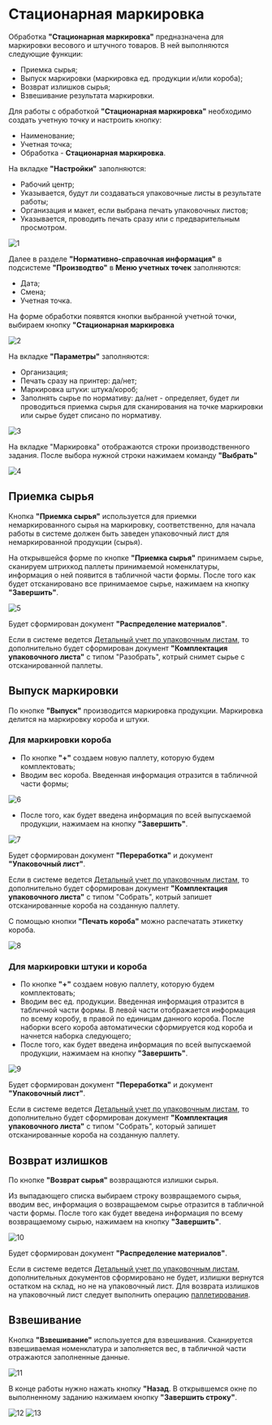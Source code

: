 # Стационарная маркировка

Обработка **"Стационарная маркировка"** предназначена для маркировки весового и штучного товаров. В ней выполняются следующие функции:

- Приемка сырья;
- Выпуск маркировки (маркировка ед. продукции и/или короба);
- Возврат излишков сырья;
- Взвешивание результата маркировки.

Для работы с обработкой **"Стационарная маркировка"** необходимо создать учетную точку и настроить кнопку:

- Наименование;
- Учетная точка;
- Обработка - **Стационарная маркировка**.

На вкладке **"Настройки"** заполняются:

- Рабочий центр;
- Указывается, будут ли создаваться упаковочные листы в результате работы; 
- Организация и макет, если выбрана печать упаковочных листов;
- Указывается, проводить печать сразу или с предварительным просмотром.

![1](StacMark.assets/1.png)

Далее в разделе **"Нормативно-справочная информация"** в подсистеме **"Производтво"** в **Меню учетных точек** заполняются:

- Дата;
- Смена;
- Учетная точка.

На форме обработки появятся кнопки выбранной учетной точки, выбираем кнопку **"Стационарная маркировка**

![2](StacMark.assets/2.png)

На вкладке **"Параметры"** заполняются:

- Организация;
- Печать сразу на принтер: да/нет;
- Маркировка штуки: штука/короб;
- Заполнять сырье по нормативу: да/нет - определяет, будет ли проводиться приемка сырья для сканирования на точке маркировки или сырье будет списано по нормативу.

![3](StacMark.assets/3.png)

На вкладке "Маркировка" отображаются строки производственного задания. После выбора нужной строки нажимаем команду **"Выбрать"**

![4](StacMark.assets/4.png)

## Приемка сырья

Кнопка **"Приемка сырья"** используется для приемки немаркированного сырья на маркировку, соответственно, для начала работы в системе должен быть заведен упаковочный лист для немаркированной продукции (сырья). 

На открывшейся форме по кнопке **"Приемка сырья"** принимаем сырье, сканируем штрихкод паллеты принимаемой номенклатуры, информация о ней появится в табличной части формы. После того как будет отсканировано все принимаемое сырье, нажимаем на кнопку **"Завершить"**. 

![5](StacMark.assets/5.png)

Будет сформирован документ **"Распределение материалов"**.

Если в системе ведется [Детальный учет по упаковочным листам](../../Warehouse/LocationOfContainers/LocationPackageLists.md), то дополнительно будет сформирован документ **"Комплектация упаковочного листа"** с типом "Разобрать", котрый снимет сырье с отсканированной паллеты.

## Выпуск маркировки

По кнопке **"Выпуск"** производится маркировка продукции. Маркировка делится на маркировку короба и штуки.

### Для маркировки короба

- По кнопке **"+"** создаем новую паллету, которую будем комплектовать;
- Вводим вес короба. Введенная информация отразится в табличной части формы;

![6](StacMark.assets/6.png)

- После того, как будет введена информация по всей выпускаемой продукции, нажимаем на кнопку **"Завершить"**.

![7](StacMark.assets/7.png)

Будет сформирован документ **"Переработка"** и документ **"Упаковочный лист"**. 

Если в системе ведется [Детальный учет по упаковочным листам](../../Warehouse/LocationOfContainers/LocationPackageLists.md), то дополнительно будет сформирован документ **"Комплектация упаковочного листа"** с типом "Собрать", котрый запишет отсканированные короба на созданную паллету.

С помощью кнопки **"Печать короба"** можно распечатать этикетку короба.

![8](StacMark.assets/8.png)

### Для маркировки штуки и короба

- По кнопке **"+"** создаем новую паллету, которую будем комплектовать;
- Вводим вес ед. продукции. Введенная информация отразится в табличной части формы. В левой части отображается информация по всему коробу, в правой по единицам данного короба. После наборки всего короба автоматически сформируется код короба и начнется наборка следующего;
- После того, как будет введена информация по всей выпускаемой продукции, нажимаем на кнопку **"Завершить"**. 

![9](StacMark.assets/9.png)

Будет сформирован документ **"Переработка"** и документ **"Упаковочный лист"**. 

Если в системе ведется [Детальный учет по упаковочным листам](../../Warehouse/LocationOfContainers/LocationPackageLists.md), то дополнительно будет сформирован документ **"Комплектация упаковочного листа"** с типом "Собрать", который запишет отсканированные короба на созданную паллету.

## Возврат излишков

По кнопке **"Возврат сырья"** возвращаются излишки сырья.

Из выпадающего списка выбираем строку возвращаемого сырья, вводим вес, информация о возвращаемом сырье отразится в табличной части формы. После того как будет введена информация по всему возвращаемому сырью, нажимаем на кнопку **"Завершить"**. 

![10](StacMark.assets/10.png)

Будет сформирован документ **"Распределение материалов"**. 

Если в системе ведется [Детальный учет по упаковочным листам](../../Warehouse/LocationOfContainers/LocationPackageLists.md), дополнительных документов сформировано не будет, излишки вернутся остатком на склад, но не на упаковочный лист. Для возврата излишков на упаковочный лист следует выполнить операцию [паллетирования](../../Warehouse/LocationOfContainers/NewPalletMaking.md).

## Взвешивание

Кнопка **"Взвешивание"** используется для взвешивания. Сканируется взвешиваемая номенклатура и заполняется вес, в табличной части отражаются заполненные данные.

![11](StacMark.assets/11.png)

В конце работы нужно нажать кнопку **"Назад**. В открывшемся окне по выполненному заданию нажимаем кнопку **"Завершить строку"**.

![12](StacMark.assets/12.png)
![13](StacMark.assets/13.png)